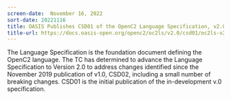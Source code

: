 ```yaml
---
screen-date:  November 16, 2022
sort-date: 20221116
title: OASIS Publishes CSD01 of the OpenC2 Language Specification, v2.0
title-url: https://docs.oasis-open.org/openc2/oc2ls/v2.0/csd01/oc2ls-v2.0-csd01.html
---
```


The Language Specification is the foundation document defining
the OpenC2 language. The TC has determined to advance the
Language Specification to Version 2.0 to address changes
identified since the November 2019 publication of v1.0, CSD02,
including a small number of breaking changes. CSD01 is the initial
publication of the in-development v.0 specification.
